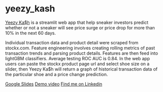# yeezy_kash

[Yeezy Ka$h](http://54.190.100.173:8501/) is a streamlit web app that help sneaker investors predict whether or not a sneaker will see price surge or price drop for more than 10% in the next 60 days. 

Individual transaction data and product detail were scraped from stockx.com. Feature engineering involves creating rolling metrics of past transaction trends and parsing product details. Features are then feed into lightGBM classifiers. Average testing ROC AUC is 0.84. In the web app users can paste the stockx product page url and select shoe size on a slider, then Yeezy Ka$h will return a graph of historical transaction data of the particular shoe and a price change prediction.


[Google Slides](https://docs.google.com/presentation/d/1DJlCXuTYRNufT9h4LV_Q3JIcVpJSxjAd-OMU92k2HAY/edit?usp=sharing)
[Demo video](https://www.youtube.com/watch?v=18xwPXEI-WU)
[Find me on Linkedin](https://www.linkedin.com/in/matttso/)
